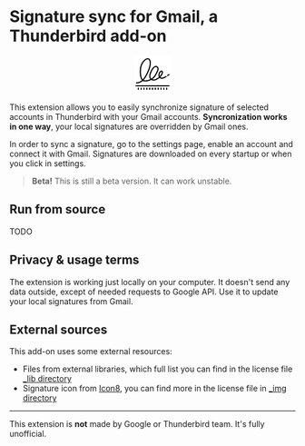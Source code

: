 # Signature sync for Gmail, a Thunderbird add-on

<p align="center">
  <img src="signature-extension/_img/icons8-signature-64.png" />
</p>

This extension allows you to easily synchronize signature of selected accounts
in Thunderbird with your Gmail accounts. **Syncronization works in one way**,
your local signatures are overridden by Gmail ones.

In order to sync a signature, go to the settings page, enable an account and
connect it with Gmail. Signatures are downloaded on every startup or when you
click in settings.

> **Beta!** This is still a beta version. It can work unstable.

## Run from source

TODO
## Privacy & usage terms

The extension is working just locally on your computer. It doesn't send any data
outside, except of needed requests to Google API. Use it to update your local
signatures from Gmail.

## External sources

This add-on uses some external resources:

- Files from external libraries, which full list you can find in
  the license file [\_lib directory](signature-extension/_lib/LICENSE.md)
- Signature icon from [Icon8](https://icons8.com), you can find more in
  the license file in [\_img directory](signature-extension/_img/LICENSE)

----

This extension is **not** made by Google or Thunderbird team. It's fully unofficial.
